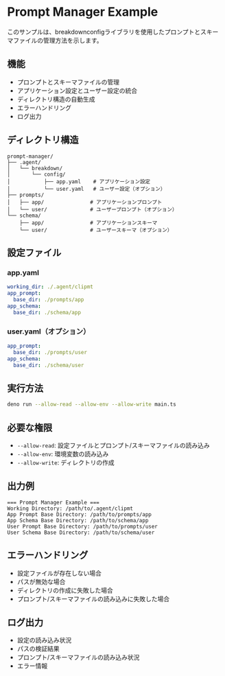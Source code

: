 # Prompt Manager Example

このサンプルは、breakdownconfigライブラリを使用したプロンプトとスキーマファイルの管理方法を示します。

## 機能

- プロンプトとスキーマファイルの管理
- アプリケーション設定とユーザー設定の統合
- ディレクトリ構造の自動生成
- エラーハンドリング
- ログ出力

## ディレクトリ構造

```
prompt-manager/
├── .agent/
│   └── breakdown/
│       └── config/
│           ├── app.yaml    # アプリケーション設定
│           └── user.yaml   # ユーザー設定（オプション）
├── prompts/
│   ├── app/               # アプリケーションプロンプト
│   └── user/              # ユーザープロンプト（オプション）
└── schema/
    ├── app/               # アプリケーションスキーマ
    └── user/              # ユーザースキーマ（オプション）
```

## 設定ファイル

### app.yaml

```yaml
working_dir: ./.agent/clipmt
app_prompt:
  base_dir: ./prompts/app
app_schema:
  base_dir: ./schema/app
```

### user.yaml（オプション）

```yaml
app_prompt:
  base_dir: ./prompts/user
app_schema:
  base_dir: ./schema/user
```

## 実行方法

```bash
deno run --allow-read --allow-env --allow-write main.ts
```

## 必要な権限

- `--allow-read`: 設定ファイルとプロンプト/スキーマファイルの読み込み
- `--allow-env`: 環境変数の読み込み
- `--allow-write`: ディレクトリの作成

## 出力例

```
=== Prompt Manager Example ===
Working Directory: /path/to/.agent/clipmt
App Prompt Base Directory: /path/to/prompts/app
App Schema Base Directory: /path/to/schema/app
User Prompt Base Directory: /path/to/prompts/user
User Schema Base Directory: /path/to/schema/user
```

## エラーハンドリング

- 設定ファイルが存在しない場合
- パスが無効な場合
- ディレクトリの作成に失敗した場合
- プロンプト/スキーマファイルの読み込みに失敗した場合

## ログ出力

- 設定の読み込み状況
- パスの検証結果
- プロンプト/スキーマファイルの読み込み状況
- エラー情報
